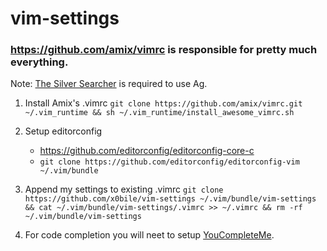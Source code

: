 # vim-settings

### https://github.com/amix/vimrc is responsible for pretty much everything.

Note: [The Silver Searcher](https://github.com/ggreer/the_silver_searcher) is required to use Ag.

1. Install Amix's .vimrc `git clone https://github.com/amix/vimrc.git ~/.vim_runtime && sh ~/.vim_runtime/install_awesome_vimrc.sh`

2. Setup editorconfig
    * https://github.com/editorconfig/editorconfig-core-c
    * `git clone https://github.com/editorconfig/editorconfig-vim ~/.vim/bundle`

3. Append my settings to existing .vimrc `git clone https://github.com/x0bile/vim-settings ~/.vim/bundle/vim-settings && cat ~/.vim/bundle/vim-settings/.vimrc >> ~/.vimrc && rm -rf ~/.vim/bundle/vim-settings`

4. For code completion you will neet to setup [YouCompleteMe](https://github.com/Valloric/YouCompleteMe#full-installation-guide).
